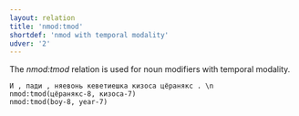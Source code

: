 ```yaml
---
layout: relation
title: 'nmod:tmod'
shortdef: 'nmod with temporal modality'
udver: '2'
---
```


The _nmod:tmod_ relation is used for noun modifiers with temporal modality.

~~~ sdparse
И , пади , няевонь кеветиешка кизоса цёранякс . \n
nmod:tmod(цёранякс-8, кизоса-7)
nmod:tmod(boy-8, year-7)

~~~

<!-- Interlanguage links updated Po 6. listopadu 2023, 21:43:07 CET -->
